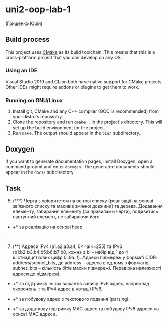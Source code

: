 ﻿# uni2-oop-lab-1
(Грищенко Юрій)


## Build process

This project uses [CMake](https://cmake.org/) as its build toolchain. This means that this is a cross-platform project that you can develop on any OS.

### Using an IDE

Visual Studio 2019 and CLion both have native support for CMake projects. Other IDEs might require addons or plugins to get them to work.

### Running on GNU/Linux

1. Install git, CMake and any C++ compiler (GCC is recommended) from your distro's reposiotry.
2. Clone the repository and run `cmake .` in the project's directory. This will set up the build environment for the project.
3. Run `make`. The output should appear in the `bin/` subdirectory. 

## Doxygen

If you want to generate documentation pages, install Doxygen, open a command propmt and enter `doxygen`. The generated documents should appear in the `docs/` subdirectory.

## Task

5. (***) Черга з пріоритетом на основі списку (реалізації на основі
зв’язного списку та масивів змінної довжини) та дерева. Додавання
елементу, забирання елементу (за правилами черги), подивитись
наступний елемент, не забираючи його.
  - +* за реалізацію на основі heap
  
.

7. (**) Адреси IPv4 (a1.a2.a3.a4, 0&lt;=ai&lt;=255) та IPv6
(b1:b2:b3:b4:b5:b6:b7:b8, кожна з bi – набір від 1 до 4 шістнадцяткових
цифр 0..9a..f). Адреси підмереж у форматі CIDR: address/subnet_bits, де
address – адреса в одному з форматів, subnet_bits – кількість бітів маски
підмережі. Перевірка належності адреси до підмережі.

  - +* за підтримку інших варіантів запису IPv6 адрес, наприклад
скорочень :: та IPv4 адрес в нотації IPv6;

  - +* за побудову адрес з текстового подання (parsing);

  - +* за додаткову підтримку MAC адрес та побудову IPv6 адреси
на основі MAC адреси.
